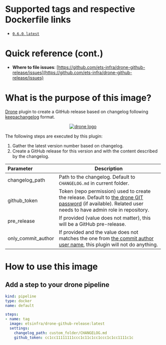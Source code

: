 # Supported tags and respective Dockerfile links

- [`0.6.0`, `latest`](https://github.com/ets-infra/drone-github-release/blob/master/0/Dockerfile)

# Quick reference (cont.)

- **Where to file issues**: [https://github.com/ets-infra/drone-github-release/issues](https://github.com/ets-infra/drone-github-release/issues)

# What is the purpose of this image?

[Drone](https://www.drone.io) plugin to create a GitHub release based on changelog following [keepachangelog](https://keepachangelog.com/en/1.1.0/) format.

<p align="center">
    <a href="https://www.drone.io"><img alt="drone logo" src="https://raw.githubusercontent.com/drone/brand/master/logos/png/dark/drone-logo-png-dark-128.png"></a>
</p>

The following steps are executed by this plugin:

1. Gather the latest version number based on changelog.
2. Create a GitHub release for this version and with the content described by the changelog.

| Parameter | Description |
|:---|---|
| changelog_path | Path to the changelog. Default to `CHANGELOG.md` in current folder. |
| github_token | Token (repo permission) used to create the release. Default to [the drone GIT password](https://docs.drone.io/server/reference/drone-git-password/) (if available). Related user needs to have admin role in repository. |
| pre_release | If provided (value does not matter), this will be a GitHub pre-release. |
| only_commit_author | If provided and the value does not matches the one from [the commit author user name](https://docs.drone.io/pipeline/environment/reference/drone-commit-author/), this plugin will not do anything. |

# How to use this image

## Add a step to your drone pipeline

```yaml
kind: pipeline
type: docker
name: default

steps:
- name: tag
  image: etsinfra/drone-github-release:latest
  settings:
    changelog_path: custom_folder/CHANGELOG.md
    github_token: cc1cc11111111ccc1c11c1cc1ccc1c1cc1111c1c
```
